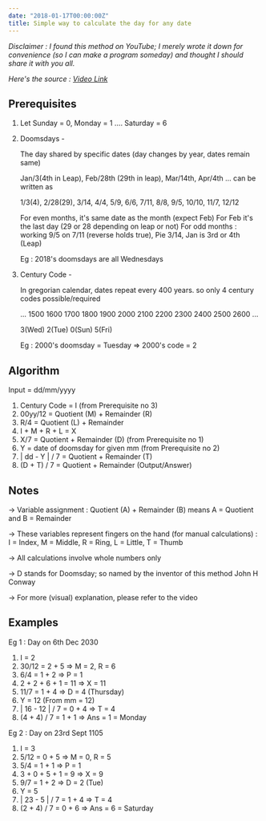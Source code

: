 ```yaml
---
date: "2018-01-17T00:00:00Z"
title: Simple way to calculate the day for any date
---
```


_Disclaimer : I found this method on YouTube; I merely wrote it down for convenience (so I can make a program someday) and thought I should share it with you all._

_Here's the source : [Video Link](https://www.youtube.com/watch?v=714LTMNJy5M)_

## Prerequisites

1. Let Sunday = 0, Monday = 1 .... Saturday = 6

2. Doomsdays -

    The day shared by specific dates (day changes by year, dates remain same)
    
    Jan/3(4th in Leap), Feb/28th (29th in leap), Mar/14th, Apr/4th ... can be written as
    
    1/3(4), 2/28(29), 3/14, 4/4, 5/9, 6/6, 7/11, 8/8, 9/5, 10/10, 11/7, 12/12
    
    For even months, it's same date as the month (expect Feb)
    For Feb it's the last day (29 or 28 depending on leap or not)
    For odd months : working 9/5 on 7/11 (reverse holds true), Pie 3/14, Jan is 3rd or 4th (Leap)
    
    Eg : 2018's doomsdays are all Wednesdays

3. Century Code -

    In gregorian calendar, dates repeat every 400 years. so only 4 century codes possible/required
    
    ...
    1500 1600 1700 1800
    1900 2000 2100 2200
    2300 2400 2500 2600
    ...
    
    3(Wed) 2(Tue) 0(Sun) 5(Fri)
    
    Eg : 2000's doomsday = Tuesday => 2000's code = 2

## Algorithm

Input = dd/mm/yyyy

1. Century Code = I (from Prerequisite no 3)
2. 00yy/12 = Quotient (M) + Remainder (R)
3. R/4 = Quotient (L) + Remainder
4. I + M + R + L = X
5. X/7 = Quotient + Remainder (D)  (from Prerequisite no 1)
6. Y = date of doomsday for given mm (from Prerequisite no 2)
7. | dd - Y | / 7 = Quotient + Remainder (T)
8. (D + T) / 7 = Quotient + Remainder (Output/Answer)

## Notes

-> Variable assignment :
    Quotient (A) + Remainder (B) means A = Quotient and B = Remainder

-> These variables represent fingers on the hand (for manual calculations) :
    I = Index, M = Middle, R = Ring, L = Little, T = Thumb

-> All calculations involve whole numbers only

-> D stands for Doomsday; so named by the inventor of this method John H Conway

-> For more (visual) explanation, please refer to the video

## Examples

Eg 1 : Day on 6th Dec 2030

1. I = 2
2. 30/12 = 2 + 5 => M = 2, R = 6
3. 6/4 = 1 + 2 => P = 1
4. 2 + 2 + 6 + 1 = 11 => X = 11
5. 11/7 = 1 + 4 => D = 4 (Thursday)
6. Y = 12 (From mm = 12)
7. | 16 - 12 | / 7 = 0 + 4 => T = 4
8. (4 + 4) / 7 = 1 + 1 => Ans = 1 = Monday

Eg 2 : Day on 23rd Sept 1105

1. I = 3
2. 5/12 = 0 + 5 => M = 0, R = 5
3. 5/4 = 1 + 1 => P = 1
4. 3 + 0 + 5 + 1 = 9 => X = 9
5. 9/7 = 1 + 2 => D = 2 (Tue)
6. Y = 5
7. | 23 - 5 | / 7 = 1 + 4 => T = 4
8. (2 + 4) / 7 = 0 + 6 => Ans = 6 = Saturday
